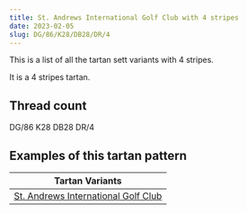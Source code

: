 ```yaml
---
title: St. Andrews International Golf Club with 4 stripes
date: 2023-02-05
slug: DG/86/K28/DB28/DR/4
---
```

This is a list of all the tartan sett variants with 4 stripes.

It is a 4 stripes tartan.


## Thread count
DG/86 K28 DB28 DR/4

## Examples of this tartan pattern

| Tartan Variants |
|---------------|
| [St. Andrews International Golf Club](/variants/dg/86/k28/db28/dr/4-db102040-dg004010-dr800000-k000000)||
